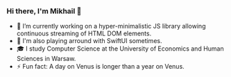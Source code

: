 ### Hi there, I'm Mikhail 👋

- 🔭 I’m currently working on a hyper-minimalistic JS library allowing continuous streaming of HTML DOM elements.
- 🌱 I'm also playing arround with SwiftUI sometimes.
- 🎓 I study Computer Science at the University of Economics and Human Sciences in Warsaw.
- ⚡ Fun fact: A day on Venus is longer than a year on Venus.

